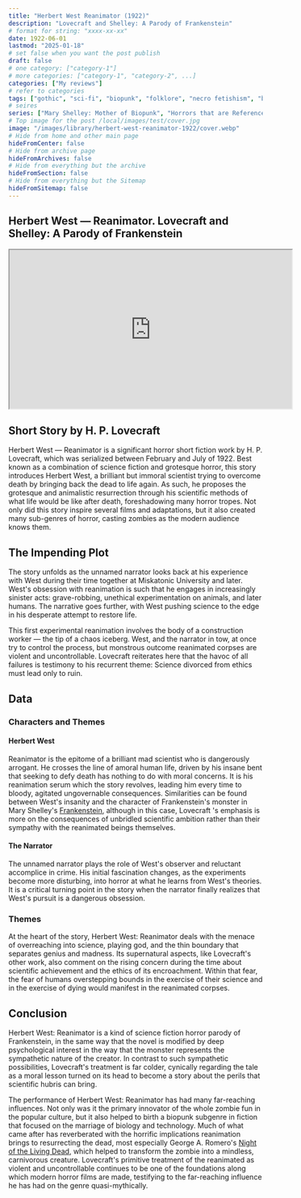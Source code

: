 ```yaml
---
title: "Herbert West Reanimator (1922)"
description: "Lovecraft and Shelley: A Parody of Frankenstein"
# format for string: "xxxx-xx-xx"
date: 1922-06-01
lastmod: "2025-01-18"
# set false when you want the post publish
draft: false
# one category: ["category-1"]
# more categories: ["category-1", "category-2", ...]
categories: ["My reviews"]
# refer to categories
tags: ["gothic", "sci-fi", "biopunk", "folklore", "necro fetishism", "biohazard", "zombie", "mary shelley", "lovecraft"]
# seires
series: ["Mary Shelley: Mother of Biopunk", "Horrors that are Referenced"]
# Top image for the post /local/images/test/cover.jpg
image: "/images/library/herbert-west-reanimator-1922/cover.webp"
# Hide from home and other main page
hideFromCenter: false
# Hide from archive page
hideFromArchives: false
# Hide from everything but the archive
hideFromSection: false
# Hide from everything but the Sitemap
hideFromSitemap: false
---
```

## Herbert West — Reanimator. Lovecraft and Shelley: A Parody of Frankenstein

<div class="t_center castration cover p_relative atcScreen">
	<iframe width="560" height="315" src="https://www.youtube.com/embed/wKA8PSA_mME?si=xQsRlEV_bLzv3Ddh" title="YouTube video player" allow="accelerometer; autoplay; clipboard-write; encrypted-media; gyroscope; picture-in-picture; web-share" referrerpolicy="strict-origin-when-cross-origin" allowfullscreen></iframe>
</div>

## Short Story by H. P. Lovecraft

Herbert West — Reanimator is a significant horror short fiction work by H. P. Lovecraft, which was serialized between February and July of 1922. Best known as a combination of science fiction and grotesque horror, this story introduces Herbert West, a brilliant but immoral scientist trying to overcome death by bringing back the dead to life again. As such, he proposes the grotesque and animalistic resurrection through his scientific methods of what life would be like after death, foreshadowing many horror tropes. Not only did this story inspire several films and adaptations, but it also created many sub-genres of horror, casting zombies as the modern audience knows them.

## The Impending Plot

The story unfolds as the unnamed narrator looks back at his experience with West during their time together at Miskatonic University and later. West's obsession with reanimation is such that he engages in increasingly sinister acts: grave-robbing, unethical experimentation on animals, and later humans. The narrative goes further, with West pushing science to the edge in his desperate attempt to restore life.

This first experimental reanimation involves the body of a construction worker — the tip of a chaos iceberg. West, and the narrator in tow, at once try to control the process, but monstrous outcome reanimated corpses are violent and uncontrollable. Lovecraft reiterates here that the havoc of all failures is testimony to his recurrent theme: Science divorced from ethics must lead only to ruin.

## Data

### Characters and Themes

#### Herbert West

Reanimator is the epitome of a brilliant mad scientist who is dangerously arrogant. He crosses the line of amoral human life, driven by his insane bent that seeking to defy death has nothing to do with moral concerns. It is his reanimation serum which the story revolves, leading him every time to bloody, agitated ungovernable consequences. Similarities can be found between West's insanity and the character of Frankenstein's monster in Mary Shelley's <a href="/library/frankenstein-1818/" target="_blank">Frankenstein</a>, although in this case, Lovecraft 's emphasis is more on the consequences of unbridled scientific ambition rather than their sympathy with the reanimated beings themselves.

#### The Narrator

The unnamed narrator plays the role of West's observer and reluctant accomplice in crime. His initial fascination changes, as the experiments become more disturbing, into horror at what he learns from West's theories. It is a critical turning point in the story when the narrator finally realizes that West's pursuit is a dangerous obsession.

### Themes

At the heart of the story, Herbert West: Reanimator deals with the menace of overreaching into science, playing god, and the thin boundary that separates genius and madness. Its supernatural aspects, like Lovecraft's other work, also comment on the rising concern during the time about scientific achievement and the ethics of its encroachment. Within that fear, the fear of humans overstepping bounds in the exercise of their science and in the exercise of dying would manifest in the reanimated corpses.

## Conclusion

Herbert West: Reanimator is a kind of science fiction horror parody of Frankenstein, in the same way that the novel is modified by deep psychological interest in the way that the monster represents the sympathetic nature of the creator. In contrast to such sympathetic possibilities, Lovecraft's treatment is far colder, cynically regarding the tale as a moral lesson turned on its head to become a story about the perils that scientific hubris can bring.

The performance of Herbert West: Reanimator has had many far-reaching influences. Not only was it the primary innovator of the whole zombie fun in the popular culture, but it also helped to birth a biopunk subgenre in fiction that focused on the marriage of biology and technology. Much of what came after has reverberated with the horrific implications reanimation brings to resurrecting the dead, most especially George A. Romero's <a href="/library/night-of-the-living-dead-1968/" target="_blank">Night of the Living Dead</a>, which helped to transform the zombie into a mindless, carnivorous creature. Lovecraft's primitive treatment of the reanimated as violent and uncontrollable continues to be one of the foundations along which modern horror films are made, testifying to the far-reaching influence he has had on the genre quasi-mythically.